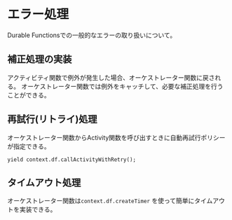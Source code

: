 # エラー処理

Durable Functionsでの一般的なエラーの取り扱いについて。

## 補正処理の実装
アクティビティ関数で例外が発生した場合、オーケストレーター関数に戻される。
オーケストレーター関数では例外をキャッチして、必要な補正処理を行うことができる。

## 再試行(リトライ)処理
オーケストレーター関数からActivity関数を呼び出すときに自動再試行ポリシーが指定できる。
```
yield context.df.callActivityWithRetry();
```

## タイムアウト処理
オーケストレーター関数は`context.df.createTimer` を使って簡単にタイムアウトを実装できる。
